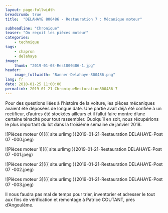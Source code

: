```yaml
---
layout: page-fullwidth
breadcrumb: true
title:  "DELAHAYE 800486 - Restauration 7 : Mécanique moteur"

subheadline: "Chronique" 
teaser: "On reçoit les pièces moteur"
categories:
    - technique
tags:
    - chapron
    - delahaye
image:
    thumb: "2019-01-03-Rest800486-1.jpg"
header:
    image_fullwidth: "Banner-Delahaye-800486.png"
lang: fr
date: 2018-01-25 11:00:00
permalink: 2019-01-21-ChroniqueRestoration800486-7
---
```

Pour des questions liées à l’histoire de la voiture, les pièces mécaniques avaient été déposées de longue date. Une partie avait déjà été confiée à un rectifieur, d’autres été stockées ailleurs et il fallut faire montre d’une certaine ténacité pour tout rassembler.
Quoiqu’il en soit, nous récupérions le plus important du lot dans la troisième semaine de janvier 2018.

![Pièces moteur 0]({{ site.urlimg }}2019-01-21-Restauration DELAHAYE-Post 07 -000.jpeg)

![Pièces moteur 1]({{ site.urlimg }}2019-01-21-Restauration DELAHAYE-Post 07 -001.jpeg)

![Pièces moteur 2]({{ site.urlimg }}2019-01-21-Restauration DELAHAYE-Post 07 -002.jpeg)

![Pièces moteur 3]({{ site.urlimg }}2019-01-21-Restauration DELAHAYE-Post 07 -003.jpeg)


Il nous faudra pas mal de temps pour trier, inventorier et adresser le tout aux fins de vérification et remontage à Patrice COUTANT, près d’Angoulême. 
